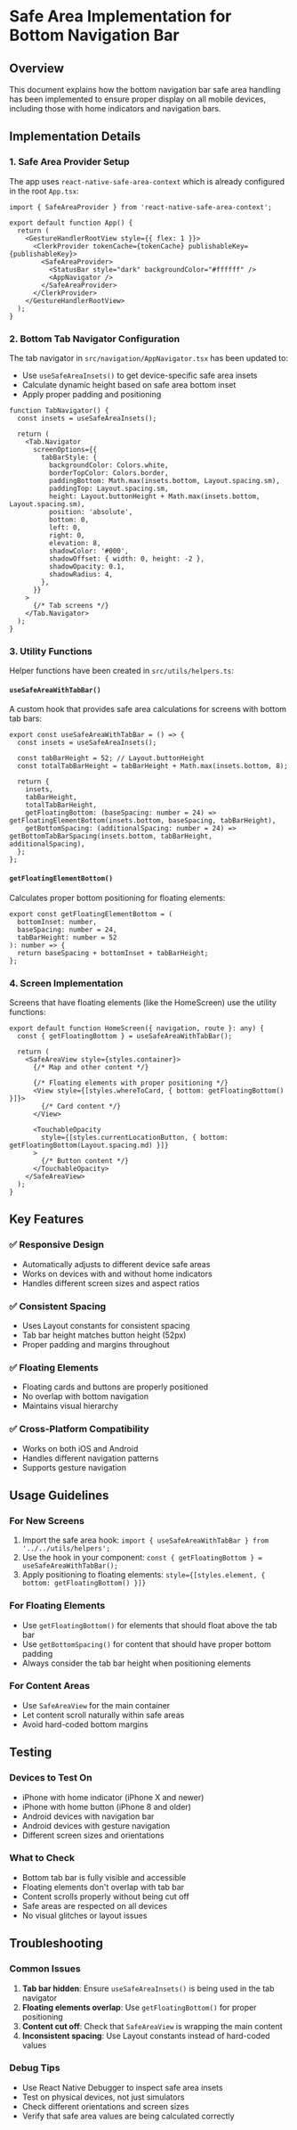 # Safe Area Implementation for Bottom Navigation Bar

## Overview
This document explains how the bottom navigation bar safe area handling has been implemented to ensure proper display on all mobile devices, including those with home indicators and navigation bars.

## Implementation Details

### 1. Safe Area Provider Setup
The app uses `react-native-safe-area-context` which is already configured in the root `App.tsx`:

```tsx
import { SafeAreaProvider } from 'react-native-safe-area-context';

export default function App() {
  return (
    <GestureHandlerRootView style={{ flex: 1 }}>
      <ClerkProvider tokenCache={tokenCache} publishableKey={publishableKey}>
        <SafeAreaProvider>
          <StatusBar style="dark" backgroundColor="#ffffff" />
          <AppNavigator />
        </SafeAreaProvider>
      </ClerkProvider>
    </GestureHandlerRootView>
  );
}
```

### 2. Bottom Tab Navigator Configuration
The tab navigator in `src/navigation/AppNavigator.tsx` has been updated to:

- Use `useSafeAreaInsets()` to get device-specific safe area insets
- Calculate dynamic height based on safe area bottom inset
- Apply proper padding and positioning

```tsx
function TabNavigator() {
  const insets = useSafeAreaInsets();
  
  return (
    <Tab.Navigator
      screenOptions={{
        tabBarStyle: {
          backgroundColor: Colors.white,
          borderTopColor: Colors.border,
          paddingBottom: Math.max(insets.bottom, Layout.spacing.sm),
          paddingTop: Layout.spacing.sm,
          height: Layout.buttonHeight + Math.max(insets.bottom, Layout.spacing.sm),
          position: 'absolute',
          bottom: 0,
          left: 0,
          right: 0,
          elevation: 8,
          shadowColor: '#000',
          shadowOffset: { width: 0, height: -2 },
          shadowOpacity: 0.1,
          shadowRadius: 4,
        },
      }}
    >
      {/* Tab screens */}
    </Tab.Navigator>
  );
}
```

### 3. Utility Functions
Helper functions have been created in `src/utils/helpers.ts`:

#### `useSafeAreaWithTabBar()`
A custom hook that provides safe area calculations for screens with bottom tab bars:

```tsx
export const useSafeAreaWithTabBar = () => {
  const insets = useSafeAreaInsets();
  
  const tabBarHeight = 52; // Layout.buttonHeight
  const totalTabBarHeight = tabBarHeight + Math.max(insets.bottom, 8);
  
  return {
    insets,
    tabBarHeight,
    totalTabBarHeight,
    getFloatingBottom: (baseSpacing: number = 24) => getFloatingElementBottom(insets.bottom, baseSpacing, tabBarHeight),
    getBottomSpacing: (additionalSpacing: number = 24) => getBottomTabBarSpacing(insets.bottom, tabBarHeight, additionalSpacing),
  };
};
```

#### `getFloatingElementBottom()`
Calculates proper bottom positioning for floating elements:

```tsx
export const getFloatingElementBottom = (
  bottomInset: number,
  baseSpacing: number = 24,
  tabBarHeight: number = 52
): number => {
  return baseSpacing + bottomInset + tabBarHeight;
};
```

### 4. Screen Implementation
Screens that have floating elements (like the HomeScreen) use the utility functions:

```tsx
export default function HomeScreen({ navigation, route }: any) {
  const { getFloatingBottom } = useSafeAreaWithTabBar();
  
  return (
    <SafeAreaView style={styles.container}>
      {/* Map and other content */}
      
      {/* Floating elements with proper positioning */}
      <View style={[styles.whereToCard, { bottom: getFloatingBottom() }]}>
        {/* Card content */}
      </View>
      
      <TouchableOpacity 
        style={[styles.currentLocationButton, { bottom: getFloatingBottom(Layout.spacing.md) }]}
      >
        {/* Button content */}
      </TouchableOpacity>
    </SafeAreaView>
  );
}
```

## Key Features

### ✅ Responsive Design
- Automatically adjusts to different device safe areas
- Works on devices with and without home indicators
- Handles different screen sizes and aspect ratios

### ✅ Consistent Spacing
- Uses Layout constants for consistent spacing
- Tab bar height matches button height (52px)
- Proper padding and margins throughout

### ✅ Floating Elements
- Floating cards and buttons are properly positioned
- No overlap with bottom navigation
- Maintains visual hierarchy

### ✅ Cross-Platform Compatibility
- Works on both iOS and Android
- Handles different navigation patterns
- Supports gesture navigation

## Usage Guidelines

### For New Screens
1. Import the safe area hook: `import { useSafeAreaWithTabBar } from '../../utils/helpers';`
2. Use the hook in your component: `const { getFloatingBottom } = useSafeAreaWithTabBar();`
3. Apply positioning to floating elements: `style={[styles.element, { bottom: getFloatingBottom() }]}`

### For Floating Elements
- Use `getFloatingBottom()` for elements that should float above the tab bar
- Use `getBottomSpacing()` for content that should have proper bottom padding
- Always consider the tab bar height when positioning elements

### For Content Areas
- Use `SafeAreaView` for the main container
- Let content scroll naturally within safe areas
- Avoid hard-coded bottom margins

## Testing

### Devices to Test On
- iPhone with home indicator (iPhone X and newer)
- iPhone with home button (iPhone 8 and older)
- Android devices with navigation bar
- Android devices with gesture navigation
- Different screen sizes and orientations

### What to Check
- Bottom tab bar is fully visible and accessible
- Floating elements don't overlap with tab bar
- Content scrolls properly without being cut off
- Safe areas are respected on all devices
- No visual glitches or layout issues

## Troubleshooting

### Common Issues
1. **Tab bar hidden**: Ensure `useSafeAreaInsets()` is being used in the tab navigator
2. **Floating elements overlap**: Use `getFloatingBottom()` for proper positioning
3. **Content cut off**: Check that `SafeAreaView` is wrapping the main content
4. **Inconsistent spacing**: Use Layout constants instead of hard-coded values

### Debug Tips
- Use React Native Debugger to inspect safe area insets
- Test on physical devices, not just simulators
- Check different orientations and screen sizes
- Verify that safe area values are being calculated correctly 